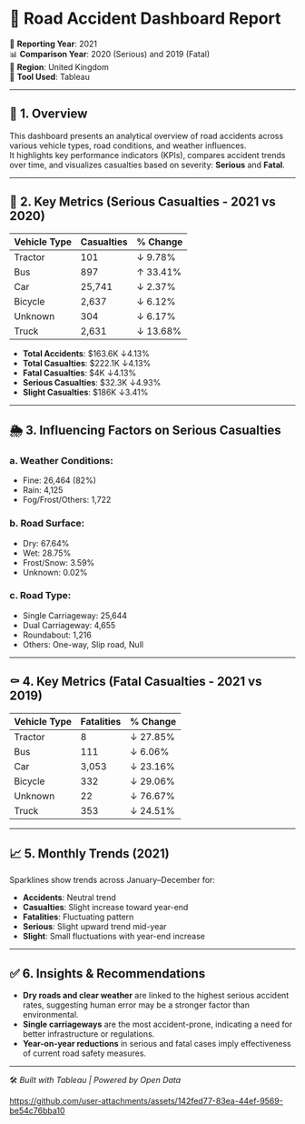 # 🚗 Road Accident Dashboard Report

📅 **Reporting Year**: 2021  
📊 **Comparison Year**: 2020 (Serious) and 2019 (Fatal)  
📍 **Region**: United Kingdom  
📌 **Tool Used**: Tableau

---

## 🔶 1. Overview
This dashboard presents an analytical overview of road accidents across various vehicle types, road conditions, and weather influences.  
It highlights key performance indicators (KPIs), compares accident trends over time, and visualizes casualties based on severity: **Serious** and **Fatal**.

---

## 🚦 2. Key Metrics (Serious Casualties - 2021 vs 2020)

| Vehicle Type | Casualties | % Change  |
|--------------|------------|------------|
| Tractor      | 101        | ↓ 9.78%    |
| Bus          | 897        | ↑ 33.41%   |
| Car          | 25,741     | ↓ 2.37%    |
| Bicycle      | 2,637      | ↓ 6.12%    |
| Unknown      | 304        | ↓ 6.17%    |
| Truck        | 2,631      | ↓ 13.68%   |

- **Total Accidents**: $163.6K ↓4.13%  
- **Total Casualties**: $222.1K ↓4.13%  
- **Fatal Casualties**: $4K ↓4.13%  
- **Serious Casualties**: $32.3K ↓4.93%  
- **Slight Casualties**: $186K ↓3.41%

---

## 🌦️ 3. Influencing Factors on Serious Casualties

### a. Weather Conditions:
- Fine: 26,464 (82%)  
- Rain: 4,125  
- Fog/Frost/Others: 1,722  

### b. Road Surface:
- Dry: 67.64%  
- Wet: 28.75%  
- Frost/Snow: 3.59%  
- Unknown: 0.02%  

### c. Road Type:
- Single Carriageway: 25,644  
- Dual Carriageway: 4,655  
- Roundabout: 1,216  
- Others: One-way, Slip road, Null

---

## ⚰️ 4. Key Metrics (Fatal Casualties - 2021 vs 2019)

| Vehicle Type | Fatalities | % Change  |
|--------------|------------|------------|
| Tractor      | 8          | ↓ 27.85%   |
| Bus          | 111        | ↓ 6.06%    |
| Car          | 3,053      | ↓ 23.16%   |
| Bicycle      | 332        | ↓ 29.06%   |
| Unknown      | 22         | ↓ 76.67%   |
| Truck        | 353        | ↓ 24.51%   |

---

## 📈 5. Monthly Trends (2021)

Sparklines show trends across January–December for:

- **Accidents**: Neutral trend  
- **Casualties**: Slight increase toward year-end  
- **Fatalities**: Fluctuating pattern  
- **Serious**: Slight upward trend mid-year  
- **Slight**: Small fluctuations with year-end increase  

---

## ✅ 6. Insights & Recommendations

- **Dry roads and clear weather** are linked to the highest serious accident rates, suggesting human error may be a stronger factor than environmental.
- **Single carriageways** are the most accident-prone, indicating a need for better infrastructure or regulations.
- **Year-on-year reductions** in serious and fatal cases imply effectiveness of current road safety measures.

---

🛠️ *Built with Tableau | Powered by Open Data*

https://github.com/user-attachments/assets/142fed77-83ea-44ef-9569-be54c76bba10

